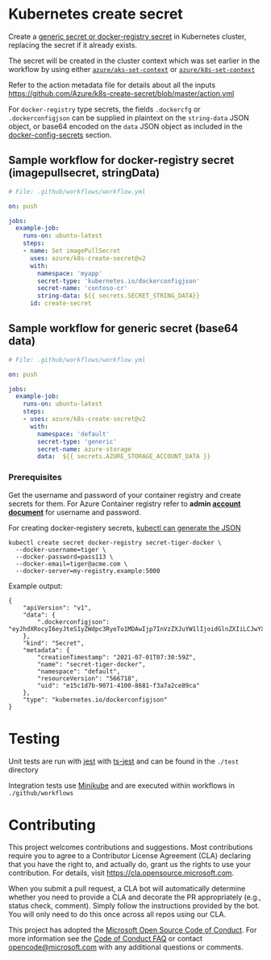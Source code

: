 # Kubernetes create secret
Create a [generic secret or docker-registry secret](https://kubernetes.io/docs/concepts/configuration/secret/) in Kubernetes cluster, replacing the secret if it already exists.

The secret will be created in the cluster context which was set earlier in the workflow by using either [`azure/aks-set-context`](https://github.com/Azure/aks-set-context/tree/master) or [`azure/k8s-set-context`](https://github.com/Azure/k8s-set-context/tree/master)

Refer to the action metadata file for details about all the inputs https://github.com/Azure/k8s-create-secret/blob/master/action.yml

For `docker-registry` type secrets, the fields `.dockercfg` or `.dockerconfigjson` can be supplied in plaintext on the `string-data` JSON object, or base64 encoded on the `data` JSON object as included in the [docker-config-secrets](https://kubernetes.io/docs/concepts/configuration/secret/#docker-config-secrets) section.

## Sample workflow for docker-registry secret (imagepullsecret, stringData)
```yaml
# File: .github/workflows/workflow.yml

on: push

jobs:
  example-job:    
    runs-on: ubuntu-latest
    steps: 
    - name: Set imagePullSecret
      uses: azure/k8s-create-secret@v2
      with:
        namespace: 'myapp'
        secret-type: 'kubernetes.io/dockerconfigjson'
        secret-name: 'contoso-cr'
        string-data: ${{ secrets.SECRET_STRING_DATA}}
      id: create-secret
```

## Sample workflow for generic secret (base64 data)
```yaml
# File: .github/workflows/workflow.yml

on: push

jobs:
  example-job:    
    runs-on: ubuntu-latest
    steps: 
    - uses: azure/k8s-create-secret@v2
      with:
        namespace: 'default'
        secret-type: 'generic'
        secret-name: azure-storage
        data:  ${{ secrets.AZURE_STORAGE_ACCOUNT_DATA }}
```

### Prerequisites
Get the username and password of your container registry and create secrets for them. For Azure Container registry refer to **admin [account document](https://docs.microsoft.com/en-us/azure/container-registry/container-registry-authentication#admin-account)** for username and password.

For creating docker-registery secrets, [kubectl can generate the JSON](https://kubernetes.io/docs/concepts/configuration/secret/#docker-config-secrets)

```
kubectl create secret docker-registry secret-tiger-docker \
  --docker-username=tiger \
  --docker-password=pass113 \
  --docker-email=tiger@acme.com \
  --docker-server=my-registry.example:5000
```

Example output:
```
{
    "apiVersion": "v1",
    "data": {
        ".dockerconfigjson": "eyJhdXRocyI6eyJteS1yZWdpc3RyeTo1MDAwIjp7InVzZXJuYW1lIjoidGlnZXIiLCJwYXNzd29yZCI6InBhc3MxMTMiLCJlbWFpbCI6InRpZ2VyQGFjbWUuY29tIiwiYXV0aCI6ImRHbG5aWEk2Y0dGemN6RXhNdz09In19fQ=="
    },
    "kind": "Secret",
    "metadata": {
        "creationTimestamp": "2021-07-01T07:30:59Z",
        "name": "secret-tiger-docker",
        "namespace": "default",
        "resourceVersion": "566718",
        "uid": "e15c1d7b-9071-4100-8681-f3a7a2ce89ca"
    },
    "type": "kubernetes.io/dockerconfigjson"
}
```

# Testing

Unit tests are run with [jest](https://jestjs.io/) with [ts-jest](https://www.npmjs.com/package/ts-jest) and can be found in the `./test` directory

Integration tests use [Minikube](https://minikube.sigs.k8s.io/docs/) and are executed within workflows in `./github/workflows`

# Contributing

This project welcomes contributions and suggestions.  Most contributions require you to agree to a
Contributor License Agreement (CLA) declaring that you have the right to, and actually do, grant us
the rights to use your contribution. For details, visit https://cla.opensource.microsoft.com.

When you submit a pull request, a CLA bot will automatically determine whether you need to provide
a CLA and decorate the PR appropriately (e.g., status check, comment). Simply follow the instructions
provided by the bot. You will only need to do this once across all repos using our CLA.

This project has adopted the [Microsoft Open Source Code of Conduct](https://opensource.microsoft.com/codeofconduct/).
For more information see the [Code of Conduct FAQ](https://opensource.microsoft.com/codeofconduct/faq/) or
contact [opencode@microsoft.com](mailto:opencode@microsoft.com) with any additional questions or comments.
